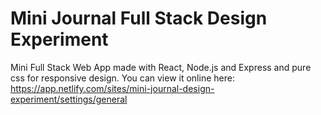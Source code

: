 # Mini Journal Full Stack Design Experiment

Mini Full Stack Web App made with React, Node.js and Express and pure css for responsive design.
You can view it online here: https://app.netlify.com/sites/mini-journal-design-experiment/settings/general
